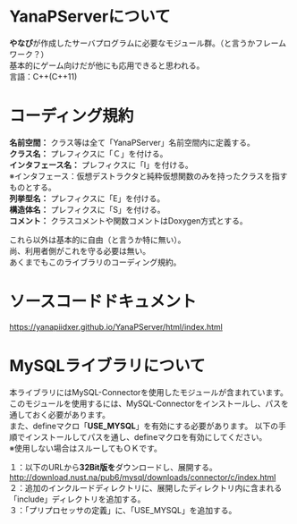 # YanaPServerについて
**やなぴ**が作成したサーバプログラムに必要なモジュール群。（と言うかフレームワーク？）  
基本的にゲーム向けだが他にも応用できると思われる。  
言語：C++(C++11)

# コーディング規約
**名前空間：** クラス等は全て「YanaPServer」名前空間内に定義する。  
**クラス名：** プレフィクスに「Ｃ」を付ける。  
**インタフェース名：** プレフィクスに「I」を付ける。  
※インタフェース：仮想デストラクタと純粋仮想関数のみを持ったクラスを指すものとする。  
**列挙型名：** プレフィクスに「E」を付ける。  
**構造体名：** プレフィクスに「S」を付ける。  
**コメント：** クラスコメントや関数コメントはDoxygen方式とする。  

これら以外は基本的に自由（と言うか特に無い）。  
尚、利用者側がこれを守る必要は無い。  
あくまでもこのライブラリのコーディング規約。  

# ソースコードドキュメント
https://yanapiidxer.github.io/YanaPServer/html/index.html

# MySQLライブラリについて
本ライブラリにはMySQL-Connectorを使用したモジュールが含まれています。  
このモジュールを使用するには、MySQL-Connectorをインストールし、パスを通しておく必要があります。  
また、defineマクロ「**USE_MYSQL**」を有効にする必要があります。
以下の手順でインストールしてパスを通し、defineマクロを有効にしてください。  
※使用しない場合はスルーしてもＯＫです。  

１：以下のURLから**32Bit版を**ダウンロードし、展開する。  
http://download.nust.na/pub6/mysql/downloads/connector/c/index.html  
２：追加のインクルードディレクトリに、展開したディレクトリ内に含まれる「include」ディレクトリを追加する。  
３：「プリプロセッサの定義」に、「USE_MYSQL」を追加する。  
